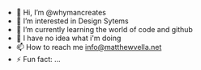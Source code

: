 - 👋 Hi, I’m @whymancreates
- 👀 I’m interested in Design Sytems
- 🌱 I’m currently learning the world of code and github
- 💞️ I have no idea what i'm doing
- 📫 How to reach me info@matthewvella.net
- ⚡ Fun fact: ...

<!---
whymancreates/whymancreates is a ✨ special ✨ repository because its `README.md` (this file) appears on your GitHub profile.
You can click the Preview link to take a look at your changes.
--->
